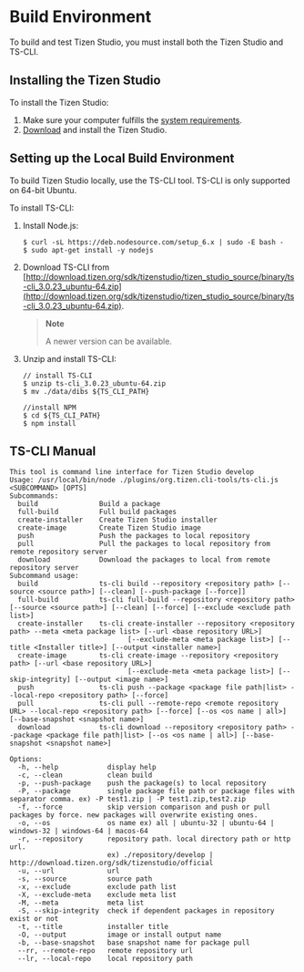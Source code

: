 # Build Environment

To build and test Tizen Studio, you must install both the Tizen Studio and TS-CLI.

## Installing the Tizen Studio
To install the Tizen Studio:
1. Make sure your computer fulfills the [system requirements](../../../application/tizen-studio/setup/prerequisites.md).
2. [Download](https://developer.tizen.org/development/tizen-studio/download) and install the Tizen Studio.

## Setting up the Local Build Environment

To build Tizen Studio locally, use the TS-CLI tool. TS-CLI is only supported on 64-bit Ubuntu.

To install TS-CLI:
1. Install Node.js:
    ```
    $ curl -sL https://deb.nodesource.com/setup_6.x | sudo -E bash -
    $ sudo apt-get install -y nodejs
    ```

2. Download TS-CLI from [http://download.tizen.org/sdk/tizenstudio/tizen_studio_source/binary/ts-cli_3.0.23_ubuntu-64.zip](http://download.tizen.org/sdk/tizenstudio/tizen_studio_source/binary/ts-cli_3.0.23_ubuntu-64.zip).
    > **Note**
    >
    > A newer version can be available.

3. Unzip and install TS-CLI:
    ```
    // install TS-CLI
    $ unzip ts-cli_3.0.23_ubuntu-64.zip
    $ mv ./data/dibs ${TS_CLI_PATH}

    //install NPM
    $ cd ${TS_CLI_PATH}
    $ npm install
    ```

## TS-CLI Manual
```
This tool is command line interface for Tizen Studio develop
Usage: /usr/local/bin/node ./plugins/org.tizen.cli-tools/ts-cli.js <SUBCOMMAND> [OPTS]
Subcommands:
  build               Build a package
  full-build          Full build packages
  create-installer    Create Tizen Studio installer
  create-image        Create Tizen Studio image
  push                Push the packages to local repository
  pull                Pull the packages to local repository from remote repository server
  download            Download the packages to local from remote repository server
Subcommand usage:
  build               ts-cli build --repository <repository path> [--source <source path>] [--clean] [--push-package [--force]]
  full-build          ts-cli full-build --repository <repository path> [--source <source path>] [--clean] [--force] [--exclude <exclude path list>]
  create-installer    ts-cli create-installer --repository <repository path> --meta <meta package list> [--url <base repository URL>]
                             [--exclude-meta <meta package list>] [--title <Installer title>] [--output <installer name>]
  create-image        ts-cli create-image --repository <repository path> [--url <base repository URL>]
                             [--exclude-meta <meta package list>] [--skip-integrity] [--output <image name>]
  push                ts-cli push --package <package file path|list> --local-repo <repository path> [--force]
  pull                ts-cli pull --remote-repo <remote repository URL> --local-repo <repository path> [--force] [--os <os name | all>] [--base-snapshot <snapshot name>]
  download            ts-cli download --repository <repository path> --package <package file path|list> [--os <os name | all>] [--base-snapshot <snapshot name>]

Options:
  -h, --help            display help
  -c, --clean           clean build
  -p, --push-package    push the package(s) to local repository
  -P, --package         single package file path or package files with separator comma. ex) -P test1.zip | -P test1.zip,test2.zip
  -f, --force           skip version comparison and push or pull packages by force. new packages will overwrite existing ones.
  -o, --os              os name ex) all | ubuntu-32 | ubuntu-64 | windows-32 | windows-64 | macos-64
  -r, --repository      repository path. local directory path or http url.
                        ex) ./repository/develop | http://download.tizen.org/sdk/tizenstudio/official
  -u, --url             url
  -s, --source          source path
  -x, --exclude         exclude path list
  -X, --exclude-meta    exclude meta list
  -M, --meta            meta list
  -S, --skip-integrity  check if dependent packages in repository exist or not
  -t, --title           installer title
  -O, --output          image or install output name
  -b, --base-snapshot   base snapshot name for package pull
  --rr, --remote-repo   remote repository url
  --lr, --local-repo    local repository path
```
